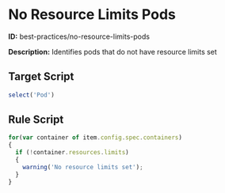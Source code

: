 # No Resource Limits Pods
**ID:** best-practices/no-resource-limits-pods

**Description:** Identifies pods that do not have resource limits set

## Target Script
```js
select('Pod')

```
## Rule Script
```js
for(var container of item.config.spec.containers)
{
  if (!container.resources.limits)
  {
    warning('No resource limits set');
  }
}
```
